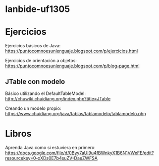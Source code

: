 # lanbide-uf1305

Ejercicios
==========

Ejercicios básicos de Java: https://puntocomnoesunlenguaje.blogspot.com/p/ejercicios.html

Ejercicios de orientación a objetos: https://puntocomnoesunlenguaje.blogspot.com/p/blog-page.html

JTable con modelo
------------------
Básico utilizando el DefaultTableModel: http://chuwiki.chuidiang.org/index.php?title=JTable

Creando un modelo propio: https://www.chuidiang.org/java/tablas/tablamodelo/tablamodelo.php

Libros
======

Aprenda Java como si estuviera en primero: https://docs.google.com/file/d/0Byy7aUl9u4fBWnkyX1B6N1VWeFE/edit?resourcekey=0-xXDs0E7b4suZV-DaeZWFSA
